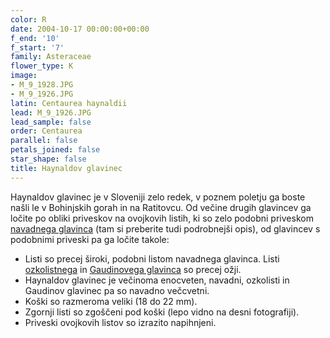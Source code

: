 ```yaml
---
color: R
date: 2004-10-17 00:00:00+00:00
f_end: '10'
f_start: '7'
family: Asteraceae
flower_type: K
image:
- M_9_1928.JPG
- M_9_1926.JPG
latin: Centaurea haynaldii
lead: M_9_1926.JPG
lead_sample: false
order: Centaurea
parallel: false
petals_joined: false
star_shape: false
title: Haynaldov glavinec
---
```

Haynaldov glavinec je v Sloveniji zelo redek, v poznem poletju ga boste našli le v Bohinjskih gorah in na Ratitovcu. Od večine drugih glavincev ga ločite po obliki priveskov na ovojkovih listih, ki so zelo podobni priveskom [navadnega glavinca](../centaureajacea/) (tam si preberite tudi podrobnejši opis), od glavincev s podobnimi priveski pa ga ločite takole:

-   Listi so precej široki, podobni listom navadnega glavinca. Listi [ozkolistnega](../centaureapannonica/) in [Gaudinovega glavinca](../centaureagaudinii/) so precej ožji.
-   Haynaldov glavinec je večinoma enocveten, navadni, ozkolisti in Gaudinov glavinec pa so navadno večcvetni.
-   Koški so razmeroma veliki (18 do 22 mm).
-   Zgornji listi so zgoščeni pod koški (lepo vidno na desni fotografiji).
-   Priveski ovojkovih listov so izrazito napihnjeni.
